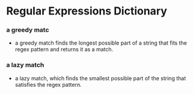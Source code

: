 # Regular Expressions Dictionary

### a greedy matc
* a greedy match finds the longest possible part of a string that fits the regex pattern and returns it as a match.

### a lazy match
* a lazy match, which finds the smallest possible part of the string that satisfies the regex pattern.
